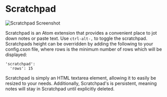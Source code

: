 # Scratchpad

![Scratchpad Screenshot](http://i.imgur.com/Nfy2o6j.png)

Scratchpad is an Atom extension that provides a convenient place to jot
down notes or paste text. Use `ctrl-alt-,` to toggle the scratchpad. Scratchpads
height can be overridden by adding the following to your config.cson file, where rows is the
minimum number of rows which will be displayed:

```
'scratchpad':
  'rows': 15
```

Scratchpad is simply an HTML textarea element, allowing it to easily be resized
to your needs. Additionally, Scratchpad's is persistent, meaning notes will
stay in Scratchpad until explicitly deleted.
